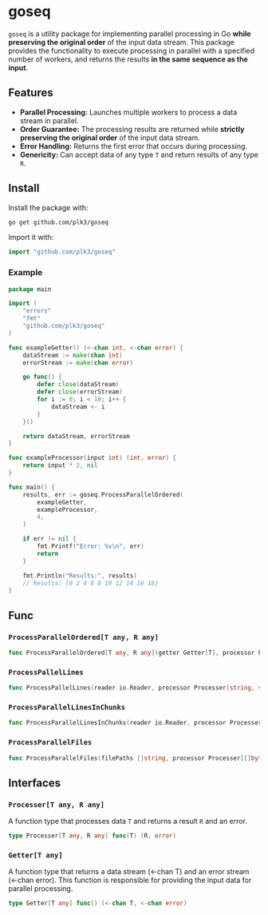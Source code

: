 # goseq

`goseq` is a utility package for implementing parallel processing in Go **while preserving the original order** of the input data stream. This package provides the functionality to execute processing in parallel with a specified number of workers, and returns the results **in the same sequence as the input**.

## Features

- **Parallel Processing:** Launches multiple workers to process a data stream in parallel.
- **Order Guarantee:** The processing results are returned while **strictly preserving the original order** of the input data stream.
- **Error Handling:** Returns the first error that occurs during processing.
- **Genericity:** Can accept data of any type `T` and return results of any type `R`.

## Install

Install the package with:

```bash
go get github.com/plk3/goseq
```

Import it with:

```go
import "github.com/plk3/goseq"
```

### Example

```go
package main

import (
	"errors"
	"fmt"
    "github.com/plk3/goseq" 
)

func exampleGetter() (<-chan int, <-chan error) {
	dataStream := make(chan int)
	errorStream := make(chan error)

	go func() {
		defer close(dataStream)
		defer close(errorStream)
		for i := 0; i < 10; i++ {
			dataStream <- i
		}
	}()

	return dataStream, errorStream
}

func exampleProcessor(input int) (int, error) {
	return input * 2, nil
}

func main() {
	results, err := goseq.ProcessParallelOrdered(
		exampleGetter,
		exampleProcessor,
		4,
	)

	if err != nil {
		fmt.Printf("Error: %v\n", err)
		return
	}

	fmt.Println("Results:", results)
    // Results: [0 2 4 6 8 10 12 14 16 18]
}   
```

## Func

### `ProcessParallelOrdered[T any, R any]`
```go
func ProcessParallelOrdered[T any, R any](getter Getter[T], processor Processer[T, R], numWorkers int) ([]R, error)
```

### `ProcessPallelLines`
```go
func ProcessPallelLines(reader io.Reader, processor Processer[string, string], numWorkers int) ([]string, error) 
```

### `ProcessParallelLinesInChunks`
```go
func ProcessParallelLinesInChunks(reader io.Reader, processor Processer[[]string, []string], chunkSize int, numWorkers int) ([]string, error) 
```

### `ProcessParallelFiles`
```go
func ProcessParallelFiles(filePaths []string, processor Processer[[]byte, []byte], numWorkers int) ([]byte, error) 
```


## Interfaces

### `Processer[T any, R any]`

A function type that processes data `T` and returns a result `R` and an error.

```go
type Processer[T any, R any] func(T) (R, error)
```
### `Getter[T any]`
A function type that returns a data stream (<-chan T) and an error stream (<-chan error). This function is responsible for providing the input data for parallel processing.
```go
type Getter[T any] func() (<-chan T, <-chan error)
```
